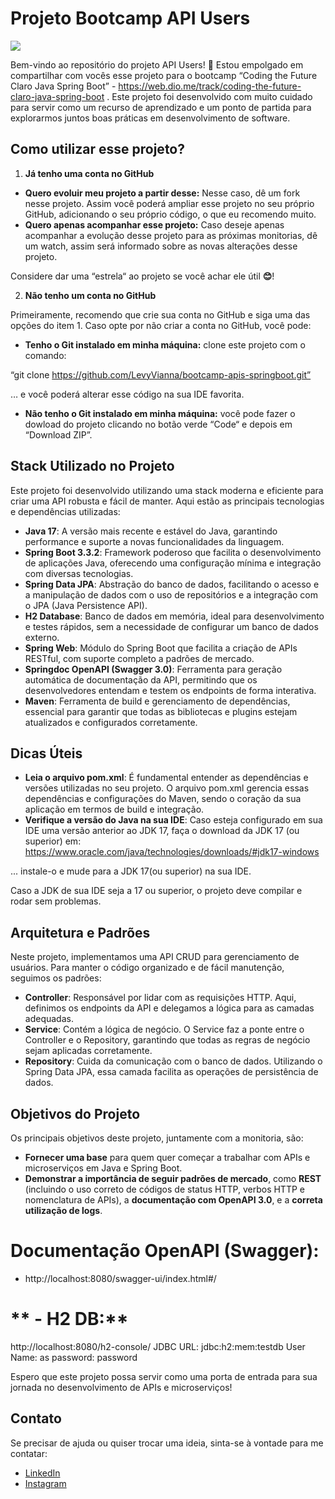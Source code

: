 # **Projeto Bootcamp API Users**
![ ](./imgs/spring-boot-claro.png)

Bem-vindo ao repositório do projeto API Users! 🎉 Estou empolgado em compartilhar com vocês esse projeto para o bootcamp “Coding the Future Claro Java Spring Boot” - https://web.dio.me/track/coding-the-future-claro-java-spring-boot . Este projeto foi desenvolvido com muito cuidado para servir como um recurso de aprendizado e um ponto de partida para explorarmos juntos boas práticas em desenvolvimento de software.

## **Como utilizar esse projeto?**

1. **Já tenho uma conta no GitHub**

- **Quero evoluir meu projeto a partir desse:** Nesse caso, dê um fork nesse projeto. Assim você poderá ampliar esse projeto no seu próprio GitHub, adicionando o seu próprio código, o que eu recomendo muito.
- **Quero apenas acompanhar esse projeto:** Caso deseje apenas acompanhar a evolução desse projeto para as próximas monitorias, dê um watch, assim será informado sobre as novas alterações desse projeto.

Considere dar uma “estrela“ ao projeto se você achar ele útil **😊**!

2. **Não tenho um conta no GitHub**

Primeiramente, recomendo que crie sua conta no GitHub e siga uma das opções do item 1. Caso opte por não criar a conta no GitHub, você pode:

- **Tenho o Git instalado em minha máquina:** clone este projeto com o comando:

“git clone <https://github.com/LevyVianna/bootcamp-apis-springboot.git”>

… e você poderá alterar esse código na sua IDE favorita.

- **Não tenho o Git instalado em minha máquina:** você pode fazer o dowload do projeto clicando no botão verde “Code“ e depois em “Download ZIP”.

## **Stack Utilizado no Projeto**

Este projeto foi desenvolvido utilizando uma stack moderna e eficiente para criar uma API robusta e fácil de manter. Aqui estão as principais tecnologias e dependências utilizadas:

- **Java 17**: A versão mais recente e estável do Java, garantindo performance e suporte a novas funcionalidades da linguagem.
- **Spring Boot 3.3.2**: Framework poderoso que facilita o desenvolvimento de aplicações Java, oferecendo uma configuração mínima e integração com diversas tecnologias.
- **Spring Data JPA**: Abstração do banco de dados, facilitando o acesso e a manipulação de dados com o uso de repositórios e a integração com o JPA (Java Persistence API).
- **H2 Database**: Banco de dados em memória, ideal para desenvolvimento e testes rápidos, sem a necessidade de configurar um banco de dados externo.
- **Spring Web**: Módulo do Spring Boot que facilita a criação de APIs RESTful, com suporte completo a padrões de mercado.
- **Springdoc OpenAPI (Swagger 3.0)**: Ferramenta para geração automática de documentação da API, permitindo que os desenvolvedores entendam e testem os endpoints de forma interativa.
- **Maven**: Ferramenta de build e gerenciamento de dependências, essencial para garantir que todas as bibliotecas e plugins estejam atualizados e configurados corretamente.

## **Dicas Úteis**

- **Leia o arquivo pom.xml**: É fundamental entender as dependências e versões utilizadas no seu projeto. O arquivo pom.xml gerencia essas dependências e configurações do Maven, sendo o coração da sua aplicação em termos de build e integração.
- **Verifique a versão do Java na sua IDE**: Caso esteja configurado em sua IDE uma versão anterior ao JDK 17, faça o download da JDK 17 (ou superior) em: <https://www.oracle.com/java/technologies/downloads/#jdk17-windows>

... instale-o e mude para a JDK 17(ou superior) na sua IDE.

Caso a JDK de sua IDE seja a 17 ou superior, o projeto deve compilar e rodar sem problemas.

## **Arquitetura e Padrões**

Neste projeto, implementamos uma API CRUD para gerenciamento de usuários. Para manter o código organizado e de fácil manutenção, seguimos os padrões:

- **Controller**: Responsável por lidar com as requisições HTTP. Aqui, definimos os endpoints da API e delegamos a lógica para as camadas adequadas.
- **Service**: Contém a lógica de negócio. O Service faz a ponte entre o Controller e o Repository, garantindo que todas as regras de negócio sejam aplicadas corretamente.
- **Repository**: Cuida da comunicação com o banco de dados. Utilizando o Spring Data JPA, essa camada facilita as operações de persistência de dados.

## **Objetivos do Projeto**

Os principais objetivos deste projeto, juntamente com a monitoria, são:

- **Fornecer uma base** para quem quer começar a trabalhar com APIs e microserviços em Java e Spring Boot.
- **Demonstrar a importância de seguir padrões de mercado**, como **REST** (incluindo o uso correto de códigos de status HTTP, verbos HTTP e nomenclatura de APIs), a **documentação com OpenAPI 3.0**, e a **correta utilização de logs**.

# **Documentação OpenAPI (Swagger):**
 - http://localhost:8080/swagger-ui/index.html#/

# ** - H2 DB:**
http://localhost:8080/h2-console/
JDBC URL: jdbc:h2:mem:testdb
User Name: as
password: password

Espero que este projeto possa servir como uma porta de entrada para sua jornada no desenvolvimento de APIs e microserviços!

## **Contato**

Se precisar de ajuda ou quiser trocar uma ideia, sinta-se à vontade para me contatar:

- [LinkedIn](https://www.linkedin.com/in/aws-cost-optimization-specialist/)
- [Instagram](https://www.instagram.com/levy.vianna/)